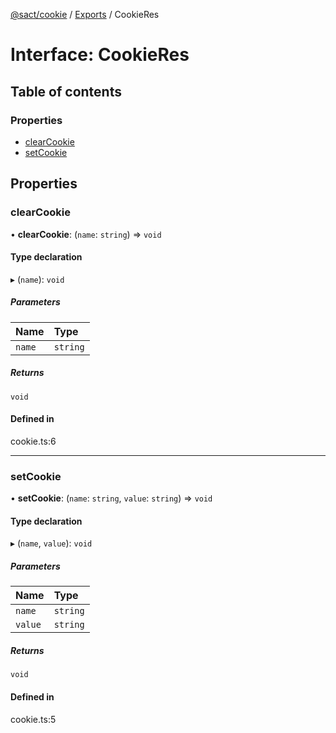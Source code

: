 [@sact/cookie](../README.md) / [Exports](../modules.md) / CookieRes

# Interface: CookieRes

## Table of contents

### Properties

- [clearCookie](cookieres.md#clearcookie)
- [setCookie](cookieres.md#setcookie)

## Properties

### clearCookie

• **clearCookie**: (`name`: `string`) => `void`

#### Type declaration

▸ (`name`): `void`

##### Parameters

| Name | Type |
| :------ | :------ |
| `name` | `string` |

##### Returns

`void`

#### Defined in

cookie.ts:6

___

### setCookie

• **setCookie**: (`name`: `string`, `value`: `string`) => `void`

#### Type declaration

▸ (`name`, `value`): `void`

##### Parameters

| Name | Type |
| :------ | :------ |
| `name` | `string` |
| `value` | `string` |

##### Returns

`void`

#### Defined in

cookie.ts:5
